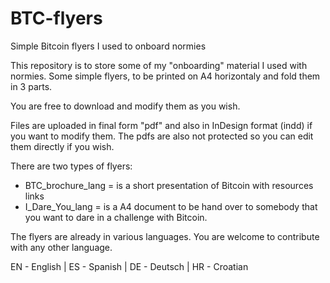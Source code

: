 # BTC-flyers
Simple Bitcoin flyers I used to onboard normies

This repository is to store some of my "onboarding" material I used with normies. Some simple flyers, to be printed on A4 horizontaly and fold them in 3 parts.

You are free to download and modify them as you wish.

Files are uploaded in final form "pdf" and also in InDesign format (indd) if you want to modify them. The pdfs are also not protected so you can edit them directly if you wish.

There are two types of flyers:
- BTC_brochure_lang = is a short presentation of Bitcoin with resources links
- I_Dare_You_lang = is a A4 document to be hand over to somebody that you want to dare in a challenge with Bitcoin.

The flyers are already in various languages. You are welcome to contribute with any other language.

EN - English | ES - Spanish | DE - Deutsch | HR - Croatian
